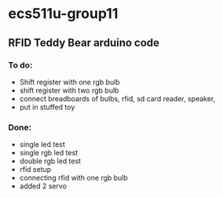 # ecs511u-group11
## RFID Teddy Bear arduino code
### To do:
- Shift register with one rgb bulb
- shift register with two rgb bulb
- connect breadboards of bulbs, rfid, sd card reader, speaker,
- put in stuffed toy

### Done:
- single led test
- single rgb led test
- double rgb led test
- rfid setup
- connecting rfid with one rgb bulb
- added 2 servo
